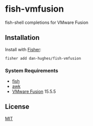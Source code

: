 # fish-vmfusion

fish-shell completions for VMware Fusion

## Installation

Install with [Fisher](https://github.com/jorgebucaran/fisher):
```
fisher add dan-hughes/fish-vmfusion
```

### System Requirements

- [fish](https://github.com/fish-shell/fish-shell)
- [awk](https://www.gnu.org/software/gawk)
- [VMware Fusion](https://www.vmware.com/my/products/fusion-pro.html) 15.5.5

## License

[MIT](LICENSE.md)
